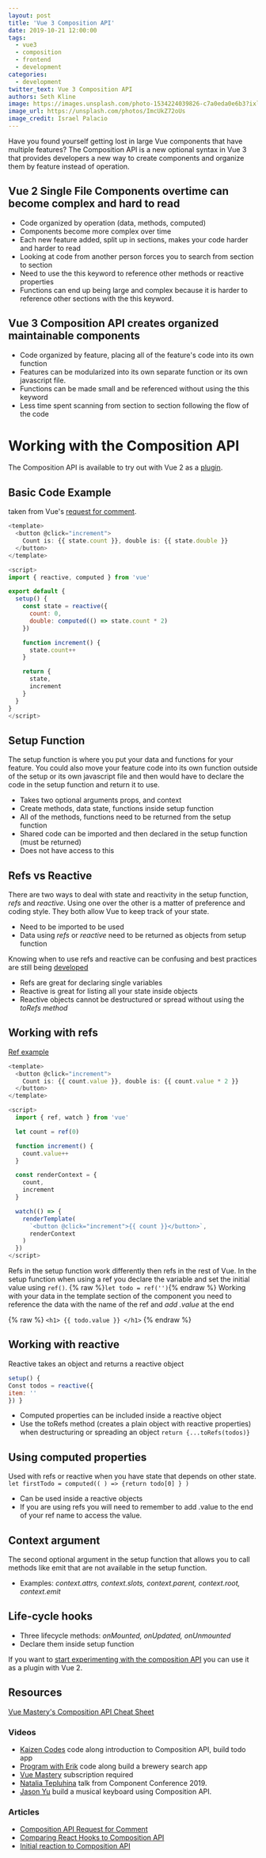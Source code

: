 ```yaml
---
layout: post
title: 'Vue 3 Composition API'
date: 2019-10-21 12:00:00
tags:
  - vue3
  - composition
  - frontend
  - development
categories:
  - development
twitter_text: Vue 3 Composition API
authors: Seth Kline
image: https://images.unsplash.com/photo-1534224039826-c7a0eda0e6b3?ixlib=rb-1.2.1&auto=format&fit=crop&w=2049&q=80
image_url: https://unsplash.com/photos/ImcUkZ72oUs
image_credit: Israel Palacio
---
```


Have you found yourself getting lost in large Vue components that have multiple features? The Composition API is a new optional syntax in Vue 3 that provides developers a new way to create components and organize them by feature instead of operation.

## Vue 2 Single File Components overtime can become complex and hard to read

- Code organized by operation (data, methods, computed)
- Components become more complex over time
- Each new feature added, split up in sections, makes your code harder and harder to read
- Looking at code from another person forces you to search from section to section
- Need to use the this keyword to reference other methods or reactive properties
- Functions can end up being large and complex because it is harder to reference other sections with the this keyword.

## Vue 3 Composition API creates organized maintainable components

- Code organized by feature, placing all of the feature's code into its own function
- Features can be modularized into its own separate function or its own javascript file.
- Functions can be made small and be referenced without using the this keyword
- Less time spent scanning from section to section following the flow of the code

# Working with the Composition API

The Composition API is available to try out with Vue 2 as a [plugin](https://github.com/vuejs/composition-api).

## Basic Code Example

taken from Vue's [request for comment](https://vue-composition-api-rfc.netlify.com/#basic-example).

```javascript
<template>
  <button @click="increment">
    Count is: {{ state.count }}, double is: {{ state.double }}
  </button>
</template>

<script>
import { reactive, computed } from 'vue'

export default {
  setup() {
    const state = reactive({
      count: 0,
      double: computed(() => state.count * 2)
    })

    function increment() {
      state.count++
    }

    return {
      state,
      increment
    }
  }
}
</script>
```

## Setup Function

The setup function is where you put your data and functions for your feature. You could also move your feature code into its own function outside of the setup or its own javascript file and then would have to declare the code in the setup function and return it to use.

- Takes two optional arguments props, and context
- Create methods, data state, functions inside setup function
- All of the methods, functions need to be returned from the setup function
- Shared code can be imported and then declared in the setup function (must be returned)
- Does not have access to this

## Refs vs Reactive

There are two ways to deal with state and reactivity in the setup function, _refs_ and _reactive_. Using one over the other is a matter of preference and coding style. They both allow Vue to keep track of your state.

- Need to be imported to be used
- Data using _refs_ or _reactive_ need to be returned as objects from setup function

Knowing when to use refs and reactive can be confusing and best practices are still being [developed](https://vue-composition-api-rfc.netlify.com/#ref-vs-reactive)

- Refs are great for declaring single variables
- Reactive is great for listing all your state inside objects
- Reactive objects cannot be destructured or spread without using the _toRefs method_

## Working with refs

[Ref example](https://vue-composition-api-rfc.netlify.com/#api-introduction)

```javascript
<template>
  <button @click="increment">
    Count is: {{ count.value }}, double is: {{ count.value * 2 }}
  </button>
</template>

<script>
  import { ref, watch } from 'vue'

  let count = ref(0)

  function increment() {
    count.value++
  }

  const renderContext = {
    count,
    increment
  }

  watch(() => {
    renderTemplate(
      `<button @click="increment">{{ count }}</button>`,
      renderContext
    )
  })
</script>
```

Refs in the setup function work differently then refs in the rest of Vue. In the setup function when using a ref you declare the variable and set the initial value using `ref()`.
{% raw %}`let todo = ref('')`{% endraw %}
Working with your data in the template section of the component you need to reference the data with the name of the ref and _add .value_ at the end

{% raw %} `<h1> {{ todo.value }} </h1>` {% endraw %}

## Working with reactive

Reactive takes an object and returns a reactive object

```javascript
setup() {
Const todos = reactive({
item: ''
}) }
```

- Computed properties can be included inside a reactive object
- Use the toRefs method (creates a plain object with reactive properties) when destructuring or spreading an object
  `return {...toRefs(todos)}`

## Using computed properties

Used with refs or reactive when you have state that depends on other state.
`let firstTodo = computed(( ) => {return todo[0] } )`

- Can be used inside a reactive objects
- If you are using refs you will need to remember to add .value to the end of your ref name to access the value.

## Context argument

The second optional argument in the setup function that allows you to call methods like emit that are not available in the setup function.

- Examples: _context.attrs, context.slots, context.parent, context.root, context.emit_

## Life-cycle hooks

- Three lifecycle methods: _onMounted, onUpdated, onUnmounted_
- Declare them inside setup function

If you want to [start experimenting with the composition API](https://github.com/vuejs/composition-api) you can use it as a plugin with Vue 2.

## Resources

[Vue Mastery's Composition API Cheat Sheet](https://www.vuemastery.com/vue-3-cheat-sheet/)

### Videos

- [Kaizen Codes](https://www.youtube.com/watch?v=8jOVi4fRSKo&t=162s) code along introduction to Composition API, build todo app
- [Program with Erik](https://www.youtube.com/watch?v=zPViRHZfKv4) code along build a brewery search app
- [Vue Mastery](https://www.vuemastery.com/courses/vue-3-essentials/) subscription required
- [Natalia Tepluhina](https://www.youtube.com/watch?v=dy_ZB1TyFx4) talk from Component Conference 2019.
- [Jason Yu](https://www.youtube.com/watch?v=JON6X6Wmteo) build a musical keyboard using Composition API.

### Articles

- [Composition API Request for Comment](https://vue-composition-api-rfc.netlify.com/)
- [Comparing React Hooks to Composition API](https://dev.to/voluntadpear/comparing-react-hooks-with-vue-composition-api-4b32)
- [Initial reaction to Composition API](https://dev.to/danielelkington/vue-s-darkest-day-3fgh)
